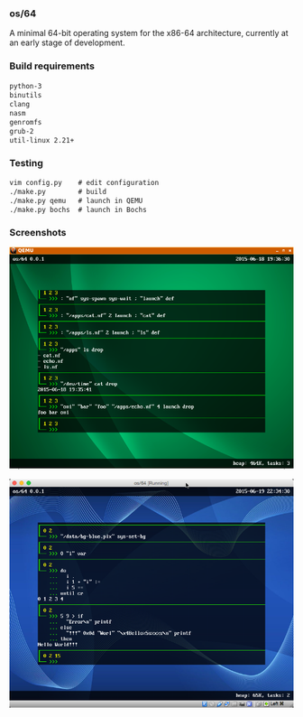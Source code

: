 ### os/64 ###

A minimal 64-bit operating system for the x86-64 architecture, currently at an early stage of development.

### Build requirements ###

```
python-3
binutils
clang
nasm
genromfs
grub-2
util-linux 2.21+
```

### Testing ###

```
vim config.py    # edit configuration
./make.py        # build
./make.py qemu   # launch in QEMU
./make.py bochs  # launch in Bochs
```

### Screenshots ###

![](misc/shot-qemu.png)

![](misc/shot-vbox.png)
